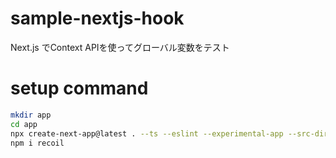 # sample-nextjs-hook

Next.js でContext APIを使ってグローバル変数をテスト

# setup command

```sh
mkdir app
cd app
npx create-next-app@latest . --ts --eslint --experimental-app --src-dir --use-npm --import-alias "@/*"
npm i recoil
```
